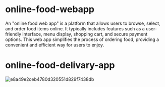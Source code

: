 # online-food-webapp
An "online food web app" is a platform that allows users to browse, select, and order food items online. It typically includes features such as a user-friendly interface, menu display, shopping cart, and secure payment options. This web app simplifies the process of ordering food, providing a convenient and efficient way for users to enjoy.
# **online-food-delivary-app**
![e8a49e2ceb4780d320551d829f7438db](https://github.com/20BCE11035/online-food-webapp/assets/153983455/a17742b4-677d-49c3-8b84-3378c2a9c0d5)



